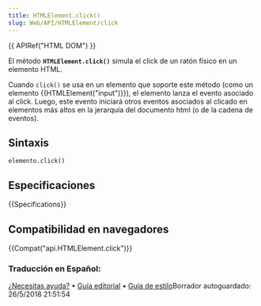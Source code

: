 ```yaml
---
title: HTMLElement.click()
slug: Web/API/HTMLElement/click
---
```


{{ APIRef("HTML DOM") }}

El método **`HTMLElement.click()`** simula el click de un ratón físico en un elemento HTML.

Cuando `click()` se usa en un elemento que soporte este método (como un elemento {{HTMLElement("input")}}), el elemento lanza el evento asociado al click. Luego, este evento iniciará otros eventos asociados al clicado en elementos más altos en la jerarquía del documento html (o de la cadena de eventos).

## Sintaxis

```
elemento.click()
```

## Especificaciones

{{Specifications}}

## Compatibilidad en navegadores

{{Compat("api.HTMLElement.click")}}

### Traducción en Español:

[¿Necesitas ayuda?](/es/docs/MDN/Community) • [Guía editorial](/es/docs/MDN/Contribute/Editor) • [Guía de estilo](/es/docs/MDN/Contribute/Content/Style_guide)Borrador autoguardado: 26/5/2018 21:51:54
